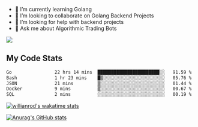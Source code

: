
- 🌱 I’m currently learning Golang
- 👯 I’m looking to collaborate on Golang Backend Projects
- 🤔 I’m looking for help with backend projects
- 💬 Ask me about Algorithmic Trading Bots

![](https://github-profile-trophy.vercel.app/?username=kevinbarrero)

## My Code Stats

<!--START_SECTION:waka-->

```txt
Go                22 hrs 14 mins  ███████████████████████░░   91.59 %
Bash              1 hr 23 mins    █▒░░░░░░░░░░░░░░░░░░░░░░░   05.76 %
JSON              21 mins         ▒░░░░░░░░░░░░░░░░░░░░░░░░   01.44 %
Docker            9 mins          ▒░░░░░░░░░░░░░░░░░░░░░░░░   00.67 %
SQL               2 mins          ░░░░░░░░░░░░░░░░░░░░░░░░░   00.19 %
```

<!--END_SECTION:waka-->

[![willianrod's wakatime stats](https://github-readme-stats.vercel.app/api/wakatime?username=holdandup&layout=compact&theme=react&custom_title=Wakatime%20All%20Time%20Stats&langs_count=8)](https://github.com/anuraghazra/github-readme-stats)

[![Anurag's GitHub stats](https://github-readme-stats.vercel.app/api?username=Kevinbarrero)](https://github.com/anuraghazra/github-readme-stats)




